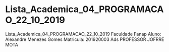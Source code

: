 # Lista_Academica_04_PROGRAMACAO_22_10_2019
Lista_Academica_04_PROGRAMACAO_22_10_2019
Faculdade Fanap 
Aluno: Alexandre Menezes Gomes
Matricula: 201920003
Ads
PROFESSOR JOFRRE MOTA
